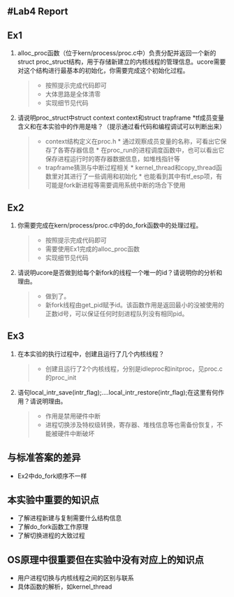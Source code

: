 #Lab4 Report
-----
## Ex1
1. alloc_proc函数（位于kern/process/proc.c中）负责分配并返回一个新的struct proc_struct结构，用于存储新建立的内核线程的管理信息。ucore需要对这个结构进行最基本的初始化，你需要完成这个初始化过程。

	> * 按照提示完成代码即可
	> * 大体思路是全体清零
	> * 实现细节见代码

1. 请说明proc_struct中struct context context和struct trapframe *tf成员变量含义和在本实验中的作用是啥？（提示通过看代码和编程调试可以判断出来）

	> * context结构定义在proc.h
		* 通过观察成员变量的名称，可看出它保存了各寄存器信息
		* 在proc_run的进程调度函数中，也可以看出它保存进程运行时的寄存器数据信息，如堆栈指针等
	> * trapframe猜测与中断过程相关
		* kernel_thread和copy_thread函数里对其进行了一些调用和初始化
		* 也能看到其中有tf_esp项，有可能是fork新进程等需要调用系统中断的场合下使用

## Ex2
1. 你需要完成在kern/process/proc.c中的do_fork函数中的处理过程。

	> * 按照提示完成代码即可
	> * 需要使用Ex1完成的alloc_proc函数
	> * 实现细节见代码

1. 请说明ucore是否做到给每个新fork的线程一个唯一的id？请说明你的分析和理由。

	> * 做到了。
	> * 新fork线程由get_pid赋予id。该函数作用是返回最小的没被使用的正数id号，可以保证任何时刻进程队列没有相同pid。

## Ex3
1. 在本实验的执行过程中，创建且运行了几个内核线程？

	> * 创建且运行了2个内核线程，分别是idleproc和initproc，见proc.c的proc_init

1. 语句local_intr_save(intr_flag);....local_intr_restore(intr_flag);在这里有何作用？请说明理由。
	
	> * 作用是禁用硬件中断
	> * 进程切换涉及特权级转换，寄存器、堆栈信息等也需备份恢复，不能被硬件中断破坏

## 与标准答案的差异
* Ex2中do_fork顺序不一样

## 本实验中重要的知识点
* 了解进程新建与复制需要什么结构信息
* 了解do_fork函数工作原理
* 了解切换进程的大致过程

## OS原理中很重要但在实验中没有对应上的知识点
* 用户进程切换与内核线程之间的区别与联系
* 具体函数的解析，如kernel_thread

